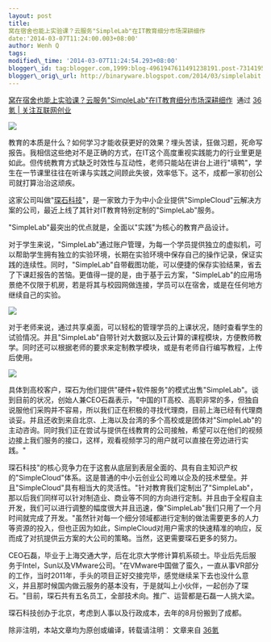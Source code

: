 ```yaml
--- 
layout: post 
title:
窝在宿舍也能上实验课？云服务"SimpleLab"在IT教育细分市场深耕细作 
date:'2014-03-07T11:24:00.003+08:00' 
author: Wenh Q
tags:
modified\_time: '2014-03-07T11:24:54.293+08:00' 
blogger\_id: tag:blogger.com,1999:blog-4961947611491238191.post-731419512789775782
blogger\_orig\_url: http://binaryware.blogspot.com/2014/03/simplelabit.html
---
```

[窝在宿舍也能上实验课？云服务"SimpleLab"在IT教育细分市场深耕细作](http://www.36kr.com/p/210131.html)  通过
[36氪 | 关注互联网创业](http://www.36kr.com/)





![](https://images-blogger-opensocial.googleusercontent.com/gadgets/proxy?url=http%3A%2F%2Fa.36krcnd.com%2Fphoto%2F2014%2F013a080cebce85f16302cebdfbdd5b7c.jpg&container=blogger&gadget=a&rewriteMime=image%2F*)



教育的本质是什么？如何学习才能收获更好的效果？埋头苦读，狂做习题，死命写报告。我相信这些绝对不是正确的方式，在IT这个高度重视实践能力的行业里更是如此。但传统教育方式缺乏时效性与互动性，老师只能站在讲台上进行"填鸭"，学生在一节课里往往在听课与实践之间顾此失彼，效率低下。这不，成都一家初创公司就打算治治这顽疾。



这家公司叫做"[琛石科技](http://www.simplecloud.cn/simplelab.html)"，是一家致力于为中小企业提供"SimpleCloud"云解决方案的公司，最近上线了其针对IT教育特别定制的"SimpleLab"服务。



"SimpleLab"最突出的优点就是，全面以"实践"为核心的教育产品设计。



对于学生来说，"SimpleLab"通过账户管理，为每一个学员提供独立的虚拟机，可以帮助学生拥有独立的实验环境，长期在实验环境中保存自己的操作记录，保证实践的连续性。同时，"SimpleLab"自带截图功能，可以便捷的保存实验结果，省去了下课赶报告的苦恼。更值得一提的是，由于基于云方案，"SimpleLab"的应用场景绝不仅限于机房，若是将其与校园网做连接，学员可以在宿舍，或是在任何地方继续自己的实验。



![](https://images-blogger-opensocial.googleusercontent.com/gadgets/proxy?url=http%3A%2F%2Fa.36krcnd.com%2Fphoto%2F2014%2F5b28f480cf79d040b9a3e20be5c7ec85.jpg&container=blogger&gadget=a&rewriteMime=image%2F*)



对于老师来说，通过共享桌面，可以轻松的管理学员的上课状况，随时查看学生的试验情况。并且"SimpleLab"自带针对大数据以及云计算的课程模块，方便教师教学。同时还可以根据老师的要求来定制教学模块，或是有老师自行编写教程，上传后使用。



![](https://images-blogger-opensocial.googleusercontent.com/gadgets/proxy?url=http%3A%2F%2Fa.36krcnd.com%2Fphoto%2F2014%2Fd18c7785ec450e4c4e489da3ddbad89e.jpg&container=blogger&gadget=a&rewriteMime=image%2F*)



具体到高校客户，琛石为他们提供"硬件+软件服务"的模式出售"SimpleLab"。谈到目前的状况，创始人兼CEO石磊表示，"中国的IT高校、高职非常的多，但独自说服他们采购并不容易，所以我们正在积极的寻找代理商，目前上海已经有代理商谈妥。并且还收到来自北京、上海以及台湾的多个高校或是团体对"SimpleLab"的主动咨询。同时我们正在尝试与提供在线教育的公司接触，希望可以在他们的视频边接上我们服务的接口，这样，观看视频学习的用户就可以直接在旁边进行实践。"



琛石科技"的核心竞争力在于这套从底层到表层全面的、具有自主知识产权的"SimpleCloud"体系。这是普通的中小云创业公司难以企及的技术壁垒。并且"SimpleCloud"具有相当大的灵活性。"针对教育我们定制出了"SimpleLab"，那以后我们同样可以针对制造业、商业等不同的方向进行定制。并且由于全程自主开发，我们可以进行调整的幅度很大并且迅速，像"SimpleLab"我们只用了一个月时间就完成了开发。"虽然针对每一个细分领域都进行定制的做法需要更多的人力等资源的投入，但也正因为如此，SimpleCloud对用户需求的快速精准的响应，反而成了对抗提供云方案的大公司的策略。当然，这更需要琛石更多的努力。



CEO石磊，毕业于上海交通大学，后在北京大学修计算机系硕士。毕业后先后服务于Intel，Sun以及VMware公司。"在VMware中国做了蛮久，一直从事VR部分的工作，当时2011年，手头的项目正好交接完毕，感觉继续呆下去也没什么意义，并且那时候国内做云服务的基本没有，于是就叫上小伙伴，一起创办了琛石。"目前，琛石共有五名员工，全部技术向。推广、运营都是石磊一人挑大梁。



琛石科技创办于北京，考虑到人事以及行政成本，去年的8月份搬到了成都。



除非注明，本站文章均为原创或编译，转载请注明： 文章来自
[36氪](http://www.36kr.com/)
